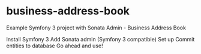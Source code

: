 # business-address-book
Example Symfony 3 project with Sonata Admin - Business Address Book

Install Symfony 3
Add Sonata admin (Symfony 3 compatible)
Set up
Commit entities to database
Go ahead and use!
